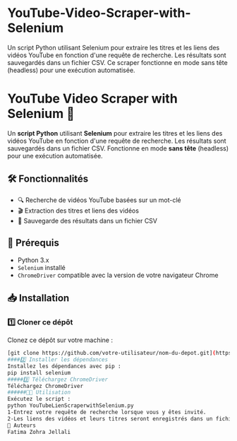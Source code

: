 # YouTube-Video-Scraper-with-Selenium
Un script Python utilisant Selenium pour extraire les titres et les liens des vidéos YouTube en fonction d'une requête de recherche. Les résultats sont sauvegardés dans un fichier CSV. Ce scraper fonctionne en mode sans tête (headless) pour une exécution automatisée.
# YouTube Video Scraper with Selenium 🎥

Un **script Python** utilisant **Selenium** pour extraire les titres et les liens des vidéos YouTube en fonction d'une requête de recherche. Les résultats sont sauvegardés dans un fichier CSV. Fonctionne en mode **sans tête** (headless) pour une exécution automatisée.

## 🛠 Fonctionnalités

- 🔍 Recherche de vidéos YouTube basées sur un mot-clé
- 🎬 Extraction des titres et liens des vidéos
- 💾 Sauvegarde des résultats dans un fichier CSV

## 🚀 Prérequis

- Python 3.x
- `Selenium` installé
- `ChromeDriver` compatible avec la version de votre navigateur Chrome

## 📥 Installation

### 1️⃣ Cloner ce dépôt
Clonez ce dépôt sur votre machine :
```bash
[git clone https://github.com/votre-utilisateur/nom-du-depot.git](https://github.com/Fatimazohrajellali/YouTube-Video-Scraper-with-Selenium.git)
####2️⃣ Installer les dépendances
Installez les dépendances avec pip :
pip install selenium
#####3️⃣ Téléchargez ChromeDriver
Téléchargez ChromeDriver
######🧑‍💻 Utilisation
Exécutez le script :
python YouTubeLienScraperwithSelenium.py
1-Entrez votre requête de recherche lorsque vous y êtes invité.
2-Les liens des vidéos et leurs titres seront enregistrés dans un fichier CSV spécifié dans le code.
📝 Auteurs
Fatima Zohra Jellali

